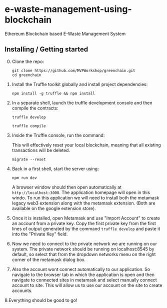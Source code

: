 # e-waste-management-using-blockchain
Ethereum Blockchain based E-Waste Management System

## Installing / Getting started

0. Clone the repo:

    ```shell
    git clone https://github.com/MVPWorkshop/greenchain.git
    cd greenchain
    ```
    
1. Install the Truffle toolkit globally and install project dependencies:

    ```shell
    npm install -g truffle && npm install
    ```

2. In a separate shell, launch the truffle development console and then compile the contracts:

    ```shell
    truffle develop
    ```
    ```shell
    truffle compile
    ```

3. Inside the Truffle console, run the command:

    This will effectively reset your local blockchain, meaning that all existing transactions will be deleted.

    ```shell
    migrate --reset
    ```

4. Back in a first shell, start the server using:

    ```shell
    npm run dev
    ```

    A browser window should then open automatically at `http://localhost:3000`. The application homepage will open in this windo. To run this application we will need to install both the metamask legacy web3 extension along with the metamask extension. (Both are available on the google extension store).

5.  Once it is installed, open Metamask and use "Import Account" to create an account from a private key. Copy the first private key from the first lines of output generated by the command `truffle develop` and paste it into the "Private Key" field.

6.  Now we need to connect to the private network we are running on our system. The private network should be running on localhost:8545 by default, so select that from the dropdown networks menu on the right corner of the metamask dialog box.

7. Also the account wont connect automatically to our application. So navigate to the browser tab in which the application is open and then navigate to connected sites in metamask and select manually connect account to site. This will allow us to use our account on the site to create accounts.

8.Everything should be good to go!


